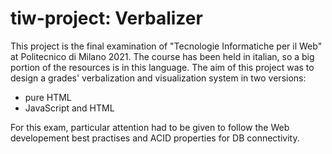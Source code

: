# tiw-project: Verbalizer
This project is the final examination of "Tecnologie Informatiche per il Web" at Politecnico di Milano 2021. The course has been held in italian, so a big portion of the resources is in this language.
The aim of this project was to design a grades' verbalization and visualization system in two versions: 
- pure HTML 
- JavaScript and HTML 

For this exam, particular attention had to be given to follow the Web developement best practises and ACID properties for DB connectivity.
